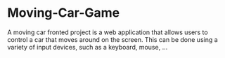 # Moving-Car-Game
 A moving car fronted project is a web application that allows users to control a car that moves around on the screen. This can be done using a variety of input devices, such as a keyboard, mouse, …

